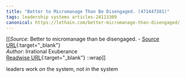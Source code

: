 ```yaml
---
title: "Better to Micromanage Than Be Disengaged. (471447381)"
tags: leadership systems articles-24113309
canonical: https://lethain.com/better-micromanage-than-disengaged/
---
```


[[_Source_: Better to micromanage than be disengaged. - [Source URL](https://lethain.com/better-micromanage-than-disengaged/){:target="_blank"}<br>
_Author_: Irrational Exuberance<br>
[Readwise URL](https://readwise.io/open/471447381){:target="_blank"}
::wrap]]

leaders work *on* the system, not *in* the system
